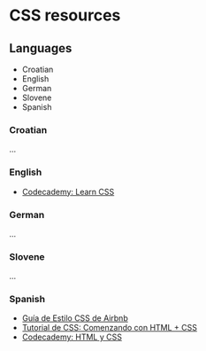 # CSS resources

## Languages

- Croatian
- English
- German
- Slovene
- Spanish

### Croatian
...

### English
- [Codecademy: Learn CSS](https://www.codecademy.com/learn/learn-css)

### German
...

### Slovene
...

### Spanish
- [Guía de Estilo CSS de Airbnb](https://github.com/ismamz/css)
- [Tutorial de CSS: Comenzando con HTML + CSS](https://www.w3.org/Style/Examples/011/firstcss.es.html)
- [Codecademy: HTML y CSS](https://www.codecademy.com/es/tracks/html-css-traduccion-al-espanol-america-latina-clone)
